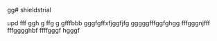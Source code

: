 gg# shieldstrial

upd
fff
ggh
g
ffg
g
gfffbbb
gggfgffхfjggfjfg
gggggfffggfghgg
fffgggnjfff
fffgggghbf
ffffgggf
hgggf
